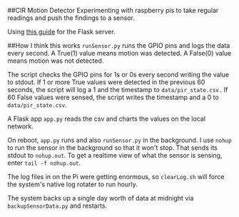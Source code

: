 ##CIR Motion Detector
Experimenting with raspberry pis to take regular readings and push the findings
to a sensor.

Using [this guide](http://www.mattrichardson.com/Raspberry-Pi-Flask/index.html)
for the Flask server.

##How I think this works
`runSensor.py` runs the GPIO pins and logs the data every second. A True(1)
value means motion was detected. A False(0) value means motion was not
detected. 

The script checks the GPIO pins for 1s or 0s every second writing the value to
stdout. If 1 or more True values were detected in the previous 60 seconds, the
script will log a 1 and the timestamp to `data/pir_state.csv.` If 60 False
values were sensed, the script writes the timestamp and a 0 to
`data/pir_state.csv`.

A Flask app `app.py` reads the csv and charts the values on the local network.

On reboot, `app.py` runs and also `runSensor.py` in the background. I use
`nohup` to run the sensor in the background so that it won't stop. That sends
its stdout to `nohup.out`. To get a realtime view of what the sensor is
sensing, enter `tail -f nohup.out`.

The log files in on the Pi were getting enormous, so `clearLog.sh` will force
the system's native log rotater to run hourly.

The system backs up a single day worth of data at midnight via
`backupSensorData.py` and restarts. 
